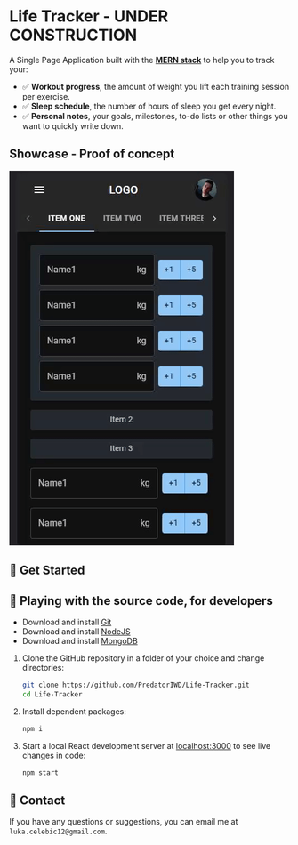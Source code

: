 # Life Tracker - UNDER CONSTRUCTION

A Single Page Application built with the [**MERN stack**](https://www.mongodb.com/mern-stack) to help you to track your:
- :white_check_mark: **Workout progress**, the amount of weight you lift each training session per exercise.
- :white_check_mark: **Sleep schedule**, the number of hours of sleep you get every night.
- :white_check_mark: **Personal notes**, your goals, milestones, to-do lists or other things you want to quickly write down.

## Showcase - Proof of concept

![](proof-of-concept.gif)

## :muscle: Get Started

## :wrench: Playing with the source code, for developers

- Download and install [Git](https://git-scm.com/downloads)
- Download and install [NodeJS](https://nodejs.org/en/download/)
- Download and install [MongoDB](https://www.mongodb.com/try/download/community)

1. Clone the GitHub repository in a folder of your choice and change directories:
    ```bash
    git clone https://github.com/PredatorIWD/Life-Tracker.git
    cd Life-Tracker
    ```
2. Install dependent packages:
    ```bash
    npm i
    ```
3. Start a local React development server at [localhost:3000](localhost:3000) to see live changes in code:
    ```bash
    npm start
    ```
   
## :e-mail: Contact

If you have any questions or suggestions, you can email me at `luka.celebic12@gmail.com`.
